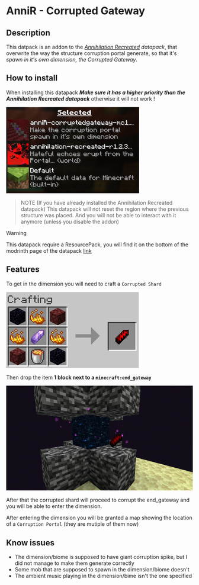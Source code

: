 # AnniR - Corrupted Gateway
## Description

This datpack is an addon to the *[Annihilation Recreated](https://github.com/Julien2744/Annihilation-Recreated) datapack*, that overwrite the way the structure corruption portal generate, so that it's *spawn in it's own dimension, the Corrupted Gateway*.

## How to install

When installing this datapack ***Make sure it has a higher priority than the Annihilation Recreated datapack*** otherwise it will not work !

![datapack priority](https://github.com/Julien2744/annir-corrupted-gateway/blob/main/image/datapack%20priority.jpg)

> NOTE (If you have already installed the Annihilation Recreated datapack)
> This datapack will not reset the region where the previous structure was placed. And you will not be able to interact with it anymore (unless you disable the addon)

> [!WARNING]
> This datapack require a ResourcePack, you will find it on the bottom of the modrinth page of the datapack [link](https://modrinth.com/datapack/annir-corrupted-gateway/version/anniR-corrupted_gateway-r1)

## Features

To get in the dimension you will need to craft a `Corrupted Shard`

![recipe](https://github.com/Julien2744/annir-corrupted-gateway/blob/main/image/corrupted_shard_crafting.jpg)

Then drop the item **1 block next to a `minecraft:end_gateway`**

![create gateway](https://github.com/Julien2744/annir-corrupted-gateway/blob/main/image/create_corrupted-gateway.jpg)

After that the corrupted shard will proceed to corrupt the end_gateway and you will be able to enter the dimension.

After entering the dimension you will be granted a map showing the location of a `Corruption Portal` (they are mutiple of them now)

## Know issues
- The dimension/biome is supposed to have giant corruption spike, but I did not manage to make them generate correctly
- Some mob that are supposed to spawn in the dimension/biome doesn't
- The ambient music playing in the dimension/bime isn't the one specified
